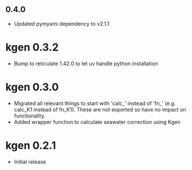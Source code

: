 ## 0.4.0
- Updated pymyami dependency to v2.1.1

# kgen 0.3.2
- Bump to reticulate 1.42.0 to let uv handle python installation

# kgen 0.3.0

- Migrated all relevant things to start with 'calc_' instead of 'fn_' (e.g. calc_K1 instead of fn_K1). These are not exported so have no impact on functionality.
- Added wrapper function to calculate seawater correction using Kgen

# kgen 0.2.1

* Initial release
